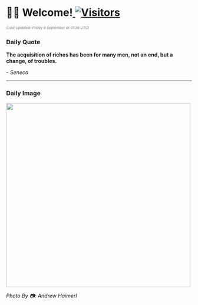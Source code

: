 <h1>👋🏽 Welcome!<a href="https://github.com/OmitNomis/"> <img src="https://visitor-badge.laobi.icu/badge?page_id=OmitNomis" alt="Visitors"></a></h1>

<i><p style="font-size: 0.6rem; color:gray">(Last Updated: Friday 6 September at 01:36 UTC)</p></i>

<h3> Daily Quote </h3>
<b><p>The acquisition of riches has been for many men, not an end, but a change, of troubles.</p></b>
<i><caption style="font-size: 0.8rem; color:gray;">- Seneca</caption></i>


<hr>

<h3>Daily Image</h3>
<a href="https://images.unsplash.com/photo-1721120185488-14e028173e84?crop=entropy&cs=srgb&fm=jpg&ixid=M3w2MjM3MzF8MHwxfHJhbmRvbXx8fHx8fHx8fDE3MjU1ODY1OTJ8&ixlib=rb-4.0.3&q=85" target="_blank"><img style="height:500px;" src=https://images.unsplash.com/photo-1721120185488-14e028173e84?crop=entropy&cs=srgb&fm=jpg&ixid=M3w2MjM3MzF8MHwxfHJhbmRvbXx8fHx8fHx8fDE3MjU1ODY1OTJ8&ixlib=rb-4.0.3&q=85"/></a>

<i><caption style="font-size: 0.8rem; color:gray;"> Photo By 📷: Andrew Haimerl</caption></i>
